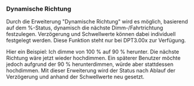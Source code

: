 ﻿### Dynamische Richtung

Durch die Erweiterung "Dynamische Richtung" wird es möglich, basierend auf dem %-Status, dynamisch die nächste Dimm-/Fahrtrichtung festzulegen. Verzögerung und Schwellwerte können dabei individuell festgelegt werden. Diese Funktion steht nur bei DPT3.00x zur Verfügung.

Hier ein Beispiel: Ich dimme von 100 % auf 90 % herunter. Die nächste Richtung wäre jetzt wieder hochdimmen. Ein späterer Benutzer möchte jedoch aufgrund der 90 % herunterdimmen, würde aber stattdessen hochdimmen. Mit dieser Erweiterung wird der Status nach Ablauf der Verzögerung und anhand der Schwellwerte neu gesetzt.


